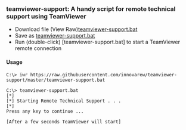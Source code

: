 
### teamviewer-support: A handy script for remote technical support using TeamViewer

- Download file (View Raw)[teamviewer-support.bat](https://raw.githubusercontent.com/innovarew/teamviewer-support/master/teamviewer-support.bat)
- Save as [teamviewer-support.bat](teamviewer-support.bat)
- Run (double-click) [teamviewer-support.bat] to start a TeamViewer remote connection

#### Usage

~~~
C:\> iwr https://raw.githubusercontent.com/innovarew/teamviewer-support/master/teamviewer-support.bat

C:\> teamviewer-support.bat
[*]
[*] Starting Remote Technical Support . . .
[*]
Press any key to continue ...

[After a few seconds TeamViewer will start]
~~~

